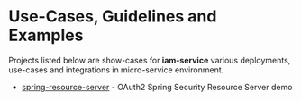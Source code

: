 # Use-Cases, Guidelines and Examples
Projects listed below are show-cases for __iam-service__ various deployments, use-cases and integrations in micro-service environment.

* [spring-resource-server](spring-resource-server) - OAuth2 Spring Security Resource Server demo
